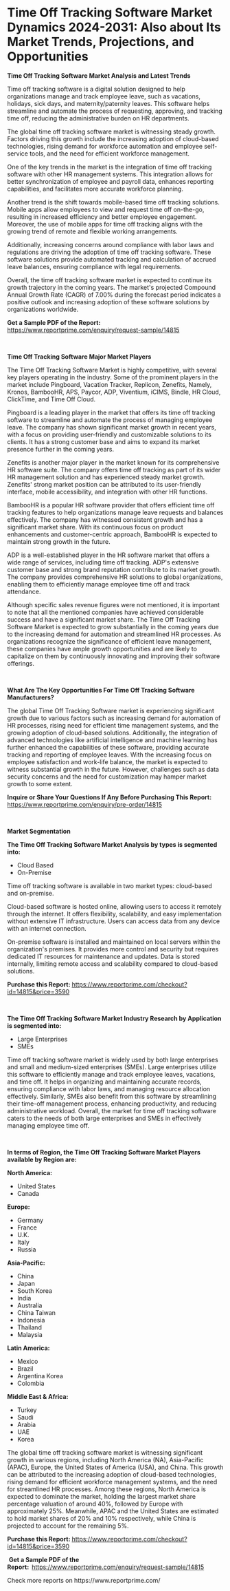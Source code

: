 <p><h1>Time Off Tracking Software Market Dynamics 2024-2031: Also about Its Market Trends, Projections, and Opportunities</h1></p><p><strong>Time Off Tracking Software Market Analysis and Latest Trends</strong></p>
<p><p>Time off tracking software is a digital solution designed to help organizations manage and track employee leave, such as vacations, holidays, sick days, and maternity/paternity leaves. This software helps streamline and automate the process of requesting, approving, and tracking time off, reducing the administrative burden on HR departments.</p><p>The global time off tracking software market is witnessing steady growth. Factors driving this growth include the increasing adoption of cloud-based technologies, rising demand for workforce automation and employee self-service tools, and the need for efficient workforce management.</p><p>One of the key trends in the market is the integration of time off tracking software with other HR management systems. This integration allows for better synchronization of employee and payroll data, enhances reporting capabilities, and facilitates more accurate workforce planning.</p><p>Another trend is the shift towards mobile-based time off tracking solutions. Mobile apps allow employees to view and request time off on-the-go, resulting in increased efficiency and better employee engagement. Moreover, the use of mobile apps for time off tracking aligns with the growing trend of remote and flexible working arrangements.</p><p>Additionally, increasing concerns around compliance with labor laws and regulations are driving the adoption of time off tracking software. These software solutions provide automated tracking and calculation of accrued leave balances, ensuring compliance with legal requirements.</p><p>Overall, the time off tracking software market is expected to continue its growth trajectory in the coming years. The market's projected Compound Annual Growth Rate (CAGR) of 7.00% during the forecast period indicates a positive outlook and increasing adoption of these software solutions by organizations worldwide.</p></p>
<p><strong>Get a Sample PDF of the Report:&nbsp;</strong> <a href="https://www.reportprime.com/enquiry/request-sample/14815">https://www.reportprime.com/enquiry/request-sample/14815</a></p>
<p>&nbsp;</p>
<p><strong>Time Off Tracking Software Major Market Players</strong></p>
<p><p>The Time Off Tracking Software Market is highly competitive, with several key players operating in the industry. Some of the prominent players in the market include Pingboard, Vacation Tracker, Replicon, Zenefits, Namely, Kronos, BambooHR, APS, Paycor, ADP, Viventium, iCIMS, Bindle, HR Cloud, ClickTime, and Time Off Cloud.</p><p>Pingboard is a leading player in the market that offers its time off tracking software to streamline and automate the process of managing employee leave. The company has shown significant market growth in recent years, with a focus on providing user-friendly and customizable solutions to its clients. It has a strong customer base and aims to expand its market presence further in the coming years.</p><p>Zenefits is another major player in the market known for its comprehensive HR software suite. The company offers time off tracking as part of its wider HR management solution and has experienced steady market growth. Zenefits' strong market position can be attributed to its user-friendly interface, mobile accessibility, and integration with other HR functions.</p><p>BambooHR is a popular HR software provider that offers efficient time off tracking features to help organizations manage leave requests and balances effectively. The company has witnessed consistent growth and has a significant market share. With its continuous focus on product enhancements and customer-centric approach, BambooHR is expected to maintain strong growth in the future.</p><p>ADP is a well-established player in the HR software market that offers a wide range of services, including time off tracking. ADP's extensive customer base and strong brand reputation contribute to its market growth. The company provides comprehensive HR solutions to global organizations, enabling them to efficiently manage employee time off and track attendance.</p><p>Although specific sales revenue figures were not mentioned, it is important to note that all the mentioned companies have achieved considerable success and have a significant market share. The Time Off Tracking Software Market is expected to grow substantially in the coming years due to the increasing demand for automation and streamlined HR processes. As organizations recognize the significance of efficient leave management, these companies have ample growth opportunities and are likely to capitalize on them by continuously innovating and improving their software offerings.</p></p>
<p>&nbsp;</p>
<p><strong>What Are The Key Opportunities For Time Off Tracking Software Manufacturers?</strong></p>
<p><p>The global Time Off Tracking Software market is experiencing significant growth due to various factors such as increasing demand for automation of HR processes, rising need for efficient time management systems, and the growing adoption of cloud-based solutions. Additionally, the integration of advanced technologies like artificial intelligence and machine learning has further enhanced the capabilities of these software, providing accurate tracking and reporting of employee leaves. With the increasing focus on employee satisfaction and work-life balance, the market is expected to witness substantial growth in the future. However, challenges such as data security concerns and the need for customization may hamper market growth to some extent.</p></p>
<p><strong>Inquire or Share Your Questions If Any Before Purchasing This Report:</strong> <a href="https://www.reportprime.com/enquiry/pre-order/14815">https://www.reportprime.com/enquiry/pre-order/14815</a></p>
<p>&nbsp;</p>
<p><strong>Market Segmentation</strong></p>
<p><strong>The Time Off Tracking Software Market Analysis by types is segmented into:</strong></p>
<p><ul><li>Cloud Based</li><li>On-Premise</li></ul></p>
<p><p>Time off tracking software is available in two market types: cloud-based and on-premise. </p><p>Cloud-based software is hosted online, allowing users to access it remotely through the internet. It offers flexibility, scalability, and easy implementation without extensive IT infrastructure. Users can access data from any device with an internet connection. </p><p>On-premise software is installed and maintained on local servers within the organization's premises. It provides more control and security but requires dedicated IT resources for maintenance and updates. Data is stored internally, limiting remote access and scalability compared to cloud-based solutions.</p></p>
<p><strong>Purchase this Report:&nbsp;</strong><a href="https://www.reportprime.com/checkout?id=14815&price=3590">https://www.reportprime.com/checkout?id=14815&price=3590</a></p>
<p>&nbsp;</p>
<p><strong>The Time Off Tracking Software Market Industry Research by Application is segmented into:</strong></p>
<p><ul><li>Large Enterprises</li><li>SMEs</li></ul></p>
<p><p>Time off tracking software market is widely used by both large enterprises and small and medium-sized enterprises (SMEs). Large enterprises utilize this software to efficiently manage and track employee leaves, vacations, and time off. It helps in organizing and maintaining accurate records, ensuring compliance with labor laws, and managing resource allocation effectively. Similarly, SMEs also benefit from this software by streamlining their time-off management process, enhancing productivity, and reducing administrative workload. Overall, the market for time off tracking software caters to the needs of both large enterprises and SMEs in effectively managing employee time off.</p></p>
<p>&nbsp;</p>
<p><strong>In terms of Region, the Time Off Tracking Software Market Players available by Region are:</strong></p>
<p>
    <p> <strong> North America: </strong>
        <ul>
            <li>United States</li>
            <li>Canada</li>
        </ul>
        </p> 
    <p> <strong> Europe: </strong>
        <ul>
            <li>Germany</li>
            <li>France</li>
            <li>U.K.</li>
            <li>Italy</li>
            <li>Russia</li>
        </ul>
        </p> 
    <p> <strong> Asia-Pacific: </strong>
        <ul>
            <li>China</li>
            <li>Japan</li>
            <li>South Korea</li>
            <li>India</li>
            <li>Australia</li>
            <li>China Taiwan</li>
            <li>Indonesia</li>
            <li>Thailand</li>
            <li>Malaysia</li>
        </ul>
        </p> 
    <p> <strong> Latin America: </strong>
        <ul>
            <li>Mexico</li>
            <li>Brazil</li>
            <li>Argentina Korea</li>
            <li>Colombia</li>
        </ul>
        </p> 
    <p> <strong> Middle East & Africa: </strong>
        <ul>
            <li>Turkey</li>
            <li>Saudi</li>
            <li>Arabia</li>
            <li>UAE</li>
            <li>Korea</li>
        </ul>
    </p>
    </p>
<p><p>The global time off tracking software market is witnessing significant growth in various regions, including North America (NA), Asia-Pacific (APAC), Europe, the United States of America (USA), and China. This growth can be attributed to the increasing adoption of cloud-based technologies, rising demand for efficient workforce management systems, and the need for streamlined HR processes. Among these regions, North America is expected to dominate the market, holding the largest market share percentage valuation of around 40%, followed by Europe with approximately 25%. Meanwhile, APAC and the United States are estimated to hold market shares of 20% and 10% respectively, while China is projected to account for the remaining 5%.</p></p>
<p><strong>Purchase this Report: </strong><a href="https://www.reportprime.com/checkout?id=14815&price=3590">https://www.reportprime.com/checkout?id=14815&price=3590</a></p>
<p>&nbsp;<strong>Get a Sample PDF of the Report:&nbsp;&nbsp;</strong><a href="https://www.reportprime.com/enquiry/request-sample/14815">https://www.reportprime.com/enquiry/request-sample/14815</a></p>
<p><strong></strong></p>
<p>Check more reports on https://www.reportprime.com/</p>